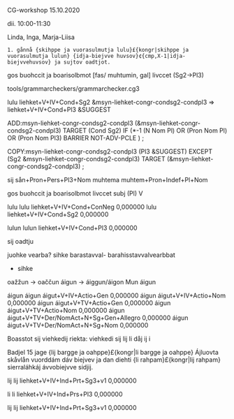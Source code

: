 CG-workshop 15.10.2020

dii. 10:00-11:30

Linda, Inga, Marja-Liisa

    1. gånnå {skihppe ja vuorasulmutja lulu}£{kongr|skihppe ja vuorasulmutja lulun} {idja-biejvve huvsov}¢{cmp,X-1|idja-biejvvehuvsov} ja sujtov oadtjot.

gos buohccit ja boarisolbmot [fas/ muhtumin, gal] livccet (Sg2->Pl3)

tools/grammarcheckers/grammarchecker.cg3

lulu
    liehket+V+IV+Cond+Sg2 &msyn-liehket-congr-condsg2-condpl3
=>  liehket+V+IV+Cond+Pl3 &SUGGEST

ADD:msyn-liehket-congr-condsg2-condpl3 (&msyn-liehket-congr-condsg2-condpl3) TARGET (Cond Sg2) IF (*-1 (N Nom Pl) OR (Pron Nom Pl) OR (Pron Nom Pl3) BARRIER NOT-ADV-PCLE ) ;

COPY:msyn-liehket-congr-condsg2-condpl3 (Pl3 &SUGGEST) EXCEPT (Sg2 &msyn-liehket-congr-condsg2-condpl3) TARGET (&msyn-liehket-congr-condsg2-condpl3) ;

sij	sån+Pron+Pers+Pl3+Nom
muhtema	muhtem+Pron+Indef+Pl+Nom

gos buohccit ja boarisolbmot livccet 
subj (Pl) V 

lulu
lulu	liehket+V+IV+Cond+ConNeg	0,000000
lulu	liehket+V+IV+Cond+Sg2	0,000000

lulun
lulun	liehket+V+IV+Cond+Pl3	0,000000

sij oadtju

juohke vearba?
sihke barastavval- barahisstavvalvearbbat
* sihke

oažžun -> oaččun
áigun -> áiggun/áigon
Mun áigun

áigun
áigun	áigut+V+IV+Actio+Gen	0,000000
áigun	áigut+V+IV+Actio+Nom	0,000000
áigun	áigut+V+TV+Actio+Gen	0,000000
áigun	áigut+V+TV+Actio+Nom	0,000000
áigun	áigut+V+TV+Der/NomAct+N+Sg+Gen+Allegro	0,000000
áigun	áigut+V+TV+Der/NomAct+N+Sg+Nom	0,000000

Boasstot sij viehkedij                 riekta: viehkedi 
sij lij                                         li 
dåj ij                                          i

Badjel 15 jage {lij bargge ja oahppe}£{kongr|li bargge ja oahppe} Ájluovta skåvlån vuorddám dáv biejvev ja dan diehti {li rahpam}£{kongr|lij rahpam} sierraláhkáj ávvobiejvve sidjij.

lij
lij	liehket+V+IV+Ind+Prt+Sg3+v1	0,000000

li
li	liehket+V+IV+Ind+Prs+Pl3	0,000000

lij
lij	liehket+V+IV+Ind+Prt+Sg3+v1	0,000000
